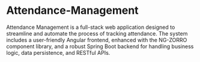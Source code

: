 # Attendance-Management
Attendance Management is a full-stack web application designed to streamline and automate the process of tracking attendance. The system includes a user-friendly Angular frontend, enhanced with the NG-ZORRO component library, and a robust Spring Boot backend for handling business logic, data persistence, and RESTful APIs. 
